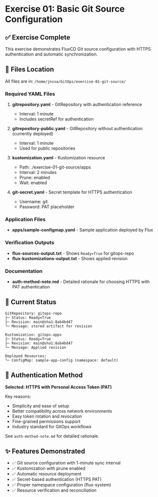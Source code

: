 # Exercise 01: Basic Git Source Configuration

## ✅ Exercise Complete

This exercise demonstrates FluxCD Git source configuration with HTTPS authentication and automatic synchronization.

## 📁 Files Location

All files are in: `/home/jnssa/GitOps/exercise-01-git-source/`

### Required YAML Files

1. **gitrepository.yaml** - GitRepository with authentication reference
   - Interval: 1 minute
   - Includes secretRef for authentication
   
2. **gitrepository-public.yaml** - GitRepository without authentication (currently deployed)
   - Interval: 1 minute
   - Used for public repositories
   
3. **kustomization.yaml** - Kustomization resource
   - Path: ./exercise-01-git-source/apps
   - Interval: 2 minutes
   - Prune: enabled
   - Wait: enabled

4. **git-secret.yaml** - Secret template for HTTPS authentication
   - Username: git
   - Password: PAT placeholder

### Application Files

- **apps/sample-configmap.yaml** - Sample application deployed by Flux

### Verification Outputs

- **flux-sources-output.txt** - Shows `Ready=True` for gitops-repo
- **flux-kustomizations-output.txt** - Shows applied revision

### Documentation

- **auth-method-note.md** - Detailed rationale for choosing HTTPS with PAT authentication

## 🎯 Current Status

```
GitRepository: gitops-repo
├─ Status: Ready=True
├─ Revision: main@sha1:8ab4bd47
└─ Message: stored artifact for revision

Kustomization: gitops-apps
├─ Status: Ready=True
├─ Revision: main@sha1:8ab4bd47
└─ Message: Applied revision

Deployed Resources:
└─ ConfigMap: sample-app-config (namespace: default)
```

## 🔐 Authentication Method

**Selected: HTTPS with Personal Access Token (PAT)**

Key reasons:
- Simplicity and ease of setup
- Better compatibility across network environments
- Easy token rotation and revocation
- Fine-grained permissions support
- Industry standard for GitOps workflows

See `auth-method-note.md` for detailed rationale.

## ✨ Features Demonstrated

- ✅ Git source configuration with 1-minute sync interval
- ✅ Kustomization with prune enabled
- ✅ Automatic resource deployment
- ✅ Secret-based authentication (HTTPS PAT)
- ✅ Proper namespace configuration (flux-system)
- ✅ Resource verification and reconciliation
